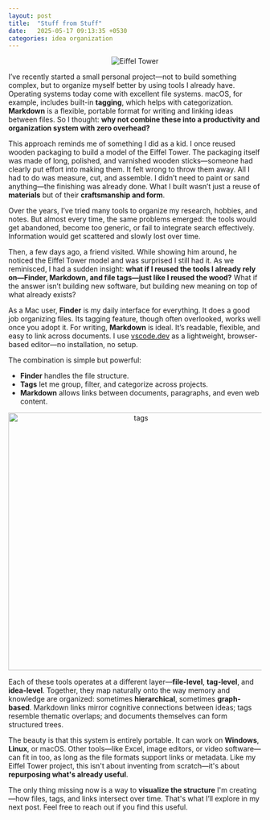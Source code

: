 ```yaml
---
layout: post
title:  "Stuff from Stuff"
date:   2025-05-17 09:13:35 +0530
categories: idea organization
---
```


<p align="center">
  <img src="https://github.com/user-attachments/assets/06524d60-4b80-4997-a46c-1a0b8028d014" alt="Eiffel Tower">
</p>

I’ve recently started a small personal project—not to build something complex, but to organize myself better by using tools I already have. Operating systems today come with excellent file systems. macOS, for example, includes built-in **tagging**, which helps with categorization. **Markdown** is a flexible, portable format for writing and linking ideas between files. So I thought: **why not combine these into a productivity and organization system with zero overhead?**

This approach reminds me of something I did as a kid. I once reused wooden packaging to build a model of the Eiffel Tower. The packaging itself was made of long, polished, and varnished wooden sticks—someone had clearly put effort into making them. It felt wrong to throw them away. All I had to do was measure, cut, and assemble. I didn’t need to paint or sand anything—the finishing was already done. What I built wasn’t just a reuse of **materials** but of their **craftsmanship and form**.

Over the years, I’ve tried many tools to organize my research, hobbies, and notes. But almost every time, the same problems emerged: the tools would get abandoned, become too generic, or fail to integrate search effectively. Information would get scattered and slowly lost over time.

Then, a few days ago, a friend visited. While showing him around, he noticed the Eiffel Tower model and was surprised I still had it. As we reminisced, I had a sudden insight: **what if I reused the tools I already rely on—Finder, Markdown, and file tags—just like I reused the wood?** What if the answer isn’t building new software, but building new meaning on top of what already exists?

As a Mac user, **Finder** is my daily interface for everything. It does a good job organizing files. Its tagging feature, though often overlooked, works well once you adopt it. For writing, **Markdown** is ideal. It’s readable, flexible, and easy to link across documents. I use [vscode.dev](https://vscode.dev/) as a lightweight, browser-based editor—no installation, no setup.

The combination is simple but powerful:

* **Finder** handles the file structure.
* **Tags** let me group, filter, and categorize across projects.
* **Markdown** allows links between documents, paragraphs, and even web content.

<p align="center">
  <img width="512" alt="tags" src="https://github.com/user-attachments/assets/b3231fe9-74e3-4849-99e3-395a3aacd20e" />
</p>

Each of these tools operates at a different layer—**file-level**, **tag-level**, and **idea-level**. Together, they map naturally onto the way memory and knowledge are organized: sometimes **hierarchical**, sometimes **graph-based**. Markdown links mirror cognitive connections between ideas; tags resemble thematic overlaps; and documents themselves can form structured trees.

The beauty is that this system is entirely portable. It can work on **Windows**, **Linux**, or macOS. Other tools—like Excel, image editors, or video software—can fit in too, as long as the file formats support links or metadata. Like my Eiffel Tower project, this isn't about inventing from scratch—it's about **repurposing what's already useful**.

The only thing missing now is a way to **visualize the structure** I'm creating—how files, tags, and links intersect over time. That's what I’ll explore in my next post. Feel free to reach out if you find this useful.
